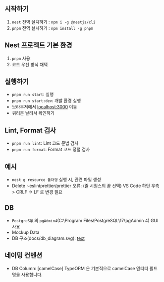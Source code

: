 ## 시작하기
1. `nest` 전역 설치하기 : `npm i -g @nestjs/cli`
2. `pnpm` 전역 설치하기 : `npm install -g pnpm`

## Nest 프로젝트 기본 환경
1. `pnpm` 사용
2. 코드 우선 방식 채택

## 실행하기
- `pnpm run start`: 실행
- `pnpm run start:dev`: 개발 환경 실행
- 브라우저에서 [localhost:3000](http://localhost:3000/graphql) 이동
- 쿼리문 날려서 확인하기

## Lint, Format 검사
- `pnpm run lint`: Lint 코드 문법 검사
- `pnpm run format`: Format 코드 정렬 검사

## 예시
- `nest g resource 폴더명` 실행 시, 관련 파일 생성
- Delete `␍`eslintprettier/prettier 오류: (줄 시퀀스의 끝 선택) VS Code 하단 우측 > CRLF -> LF 로 변경 필요

## DB
- `PostgreSQL`의 `pgAdmin4`(C:\Program Files\PostgreSQL\17\pgAdmin 4) GUI 사용
- Mockup Data
- DB 구조(docs/db_diagram.svg): [text](https://dbdiagram.io/d/68468226058073439759dbef)

## 네이밍 컨벤션
- DB Column: [camelCase] TypeORM 은 기본적으로 camelCase 엔티티 필드명을 사용합니다.